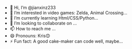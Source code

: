 - 👋 Hi, I’m @jianxinz233
- 👀 I’m interested in video games: Zelda, Animal Crossing...
- 🌱 I’m currently learning Html/CSS/Python...
- 💞️ I’m looking to collaborate on ...
- 📫 How to reach me ...
- 😄 Pronouns: Kris😊
- ⚡ Fun fact: A good cake-maker can code well, maybe...

<!---
jianxinz233/jianxinz233 is a ✨ special ✨ repository because its `README.md` (this file) appears on your GitHub profile.
You can click the Preview link to take a look at your changes.
--->
